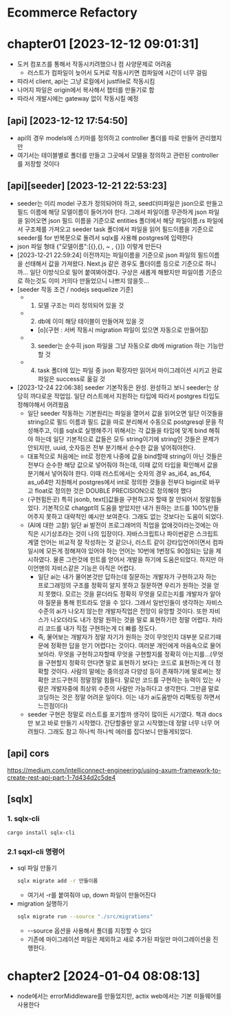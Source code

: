 # Ecommerce Refactory 

# chapter01 [2023-12-12 09:01:31]
- 도커 컴포즈를 통해서 작동시키려했으나 컴 사양문제로 어려움
  - 러스트가 컴파일이 늦어서 도커로 작동시키면 컴파일에 시간이 너무 걸림
- 따라서 client, api는 그냥 로컬에서 justfile로 작동시킴
- 나머지 파일은 origin에서 복사해서 챕터를 만들기로 함 
- 따라서 개발시에는 gateway 없이 작동시킬 예정

## [api] [2023-12-12 17:54:50]
- api의 경우 models에 스키마를 정의하고 controller 폴더를 따로 만들어 관리했지만
- 여기서는 테이블별로 폴더를 만들고 그곳에서 모델을 정의하고 관련된 controller를 저장할 것이다

## [api][seeder] [2023-12-21 22:53:23]
- seeder는 미리 model 구조가 정의되어야 하고, seed더미파일은 json으로 만들고 필드 이름에 해당 모델이름이 들어가야 한다. 그래서 파일이름 무관하게 json 파일을 읽어오면 json 필드 이름을 기준으로 entities 폴더에서 해당 파일이름.rs 파일에서 구조체를 가져오고 seeder task 폴더에서 파일을 읽어 필드이름을 기준으로 seeder를 for 반복문으로 돌려서 sqlx를 사용해 postgres에 입력한다
- json 파일 형태 {"모델이름":[{},{}, ~ , {}]} 이렇게 만든다
- [2023-12-21 22:59:24] 이전까지는 파일이름을 기준으로 json 파일의 필드이름을 선태해서 값을 가져왔다. Next.js 같은 경우도 폴더이름 등으로 기준으로 하니까... 일단 이방식으로 밀어 붙여봐야겠다. 구상은 새롭게 해봤지만 파일이름 기준으로 하는것도 이미 거의다 만들었으니 나쁘지 않을듯...
- [seeder 작동 조건 / nodejs sequelize 기준]
  - 1. 모델 구조는 미리 정의되어 있을 것
  - 2. db에 이미 해당 테이블이 만들어져 있을 것
    - [o](구현 : 서버 작동시 migration 파일이 있으면 자동으로 만들어짐)
  - 3. seeder는 순수히 json 파일을 그냥 자동으로 db에 migration 하는 기능만 할 것
  - 4. task 폴더에 있는 파일 중 json 확장자만 읽어서 마이그레이션 시키고 완료파일은 success로 옮길 것
- [2023-12-24 22:06:38] seeder 기본작동은 완성. 완성하고 보니 seeder는 상당히 까다로운 작업임. 일단 러스트에서 지원하는 타입에 따라서 postgres 타입도 정해야해서 어려웠음
  - 일단 seeder 작동하는 기본원리는 파일을 열어서 값을 읽어오면 일단 이것들을 string으로 필드 이름과 필드 값을 따로 분리해서 수동으로 postgresql 문을 작성해주고, 이를 sqlx로 실행해주기 위해서는 각 값들을 타입에 맞게 bind 해줘야 하는데 일단 기본적으로 값들은 모두 string이기에 string인 것들은 문제가 안되지만, uuid, 숫자등은 전부 분기해서 순수한 값을 넣어줘야한다.  
  - 대표적으로 처음에는 int로 정한게 나중에 값을 bind할때 string이 아닌 것들은 전부다 순수한 해당 값으로 넣어줘야 하는데, 이때 값의 타입을 확인해서 값을 분기해서 넣어줘야 한다. 이때 러스트에서는 숫자의 경우 as_i64, as_f64, as_u64만 지원해서 postgres에서 int로 정의한 것들을 전부다 bigint로 바꾸고 float로 정의한 것은 DOUBLE PRECISION으로 정의해야 했다
  - (구현힘든곳) 특히 jsonb, text[]값들을 구현하고자 할때 잘 안되어서 정말힘들었다. 기본적으로 chatgpt의 도움을 받았지만 내가 원하는 코드를 100%만들어주지 못하고 대략적인 예시만 보여준다. 그래도 없는 것보다는 도움이 되었다. 
  - (AI에 대한 고찰) 일단 ai 발전이 프로그래머의 직업을 없애것이라는것에는 아직은 시기상조라는 것이 나의 입장이다. 자바스크립트나 파이썬같은 스크립트 계열 언어는 비교적 잘 작성하는 것 같으나, 러스트 같이 강타입언어이면서 컴파일시에 모든게 정해져야 있어야 하는 언어는 10번에 1번정도 90점되는 답을 제시하였다. 물론 그런것에 힌트를 얻어서 개발을 하기에 도움은되었다. 하지만 아이언맨의 자비스같은 기능은 아직은 어렵다. 
    - 일단 ai는 내가 물어본것만 답하는데 질문하는 개발자가 구현하고자 하는 프로그래밍의 구조를 정확히 알지 못하고 질문하면 우리가 원하는 것을 얻지 못했다. 모르는 것을 묻더라도 정확히 무엇을 모르는지를 개발자가 알아야 질문을 통해 힌트라도 얻을 수 있다. 그래서 일반인들이 생각하는 자비스 수준의 ai가 나오지 않는한 개발자직업은 전망이 유망할 것이다. 또한 자비스가 나오더라도 내가 정말 원하는 것을 말로 표현하기란 정말 어렵다. 차라리 코드를 내가 직접 구현하는게 더 빠를 정도다. 
    - 즉, 물어보는 개발자가 정말 자기가 원하는 것이 무엇인지 대부분 모르기때문에 정확한 답을 얻기 어렵다는 것이다. 여러분 개인에게 마음속으로 물어보아라. 무엇을 구현하고자할때 무엇을 구현할지를 정확히 아는지를...(무엇을 구현할지 정확히 안다면 말로 표현하기 보다는 코드로 표현하는게 더 정확할 것이다. 사람의 말에는 중의성과 다양성 등이 존재하기에 말로써는 정확한 코드구현히 정말정말 힘들다. 말로만 코드를 구현하는 능력이 있는 사람은 개발자중에 최상위 수준의 사람만 가능하다고 생각한다. 그만큼 말로 코딩하는 것은 정말 어려운 일이다. 이는 내가 ai도움받아 리팩토링 하면서 느낀점이다)
  - seeder 구현은 정말로 러스트를 포기할까 생각이 많이든 시기였다. 책과 docs만 보고 바로 만들기 시작했다. 간단할줄만 알고 시작했는데 정말 너무 너무 어려웠다. 그래도 참고 하나씩 하나씩 에러를 잡다보니 만들게되었다. 

## [api] cors
<https://medium.com/intelliconnect-engineering/using-axum-framework-to-create-rest-api-part-1-7d434d2c5de4>

## [sqlx]
### 1. sqlx-cli
  ```bash
  cargo install sqlx-cli
  ```
### 2.1 sqxl-cli 명령어
- sql 파일 만들기
  ```bash
  sqlx migrate add -r 만들이름
  ```
  - 여기서 -r를 붙여줘야 up, down 파일이 만들어진다   
- migration 실행하기
  ```bash
  sqlx migrate run --source "./src/migrations"
  ```
  - --source 옵션을 사용해서 폴더를 지정할 수 있다
  - 기존에 마이그레이션 파일은 제외하고 새로 추가된 파일만 마이그레이션을 진행한다.


# chapter2 [2024-01-04 08:08:13]

  - node에서는 errorMiddleware를 만들었지만, actix web에서는 기본 미들웨어를 사용한다